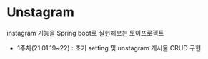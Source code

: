 # Unstagram
instagram 기능을 Spring boot로 실현해보는 토이프로젝트

* 1주차(21.01.19~22) :
초기 setting 및 unstagram 게시물 CRUD 구현
